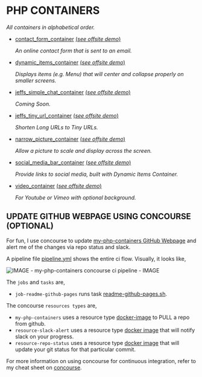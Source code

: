 
# PHP CONTAINERS

_All containers in alphabetical order._

* [contact_form_container](https://github.com/JeffDeCola/my-php-containers/tree/master/contact_form_container)
[(_see offsite demo_)](http://www.jeffryadecola.com/my-php-containers/index.php?container_name=contact_form_container)

   _An online contact form that is sent to an email._

* [dynamic_items_container](https://github.com/JeffDeCola/my-php-containers/tree/master/dynamic_items_container)
[(_see offsite demo_)](http://www.jeffryadecola.com/my-php-containers/index.php?container_name=dynamic_items_container)

   _Displays items (e.g. Menu) that will center and collapse properly on
   smaller screens._

* [jeffs_simple_chat_container](https://github.com/JeffDeCola/my-php-containers/tree/master/jeffs_simple_chat_container)
[(_see offsite demo_)](http://www.jeffryadecola.com/my-php-containers/index.php?container_name=jeffs_simple_chat_container)

   _Coming Soon._

* [jeffs_tiny_url_container](https://github.com/JeffDeCola/my-php-containers/tree/master/jeffs_tiny_url_container)
[(_see offsite demo_)](http://www.jeffryadecola.com/my-php-containers/index.php?container_name=jeffs_tiny_url_container)

   _Shorten Long URLs to Tiny URLs._

* [narrow_picture_container](https://github.com/JeffDeCola/my-php-containers/tree/master/narrow_picture_container)
[(_see offsite demo_)](http://www.jeffryadecola.com/my-php-containers/index.php?container_name=narrow_picture_container)

   _Allow a picture to scale and display across the screen._

* [social_media_bar_container](https://github.com/JeffDeCola/my-php-containers/tree/master/social_media_bar_container)
[(_see offsite demo_)](http://www.jeffryadecola.com/my-php-containers/index.php?container_name=social_media_bar_container)

   _Provide links to social media, built with Dynamic Items Container._

* [video_container](https://github.com/JeffDeCola/my-php-containers/tree/master/video_container)
[(_see offsite demo_)](http://www.jeffryadecola.com/my-php-containers/index.php?container_name=video_container)

   _For Youtube or Vimeo with optional background._

## UPDATE GITHUB WEBPAGE USING CONCOURSE (OPTIONAL)

For fun, I use concourse to update
[my-php-containers GitHub Webpage](https://jeffdecola.github.io/my-php-containers/)
and alert me of the changes via repo status and slack.

A pipeline file [pipeline.yml](https://github.com/JeffDeCola/my-php-containers/tree/master/ci/pipeline.yml)
shows the entire ci flow. Visually, it looks like,

![IMAGE - my-php-containers concourse ci pipeline - IMAGE](pics/my-php-containers-pipeline.jpg)

The `jobs` and `tasks` are,

* `job-readme-github-pages` runs task
  [readme-github-pages.sh](https://github.com/JeffDeCola/my-php-containers/tree/master/ci/scripts/readme-github-pages.sh).

The concourse `resources types` are,

* `my-php-containers` uses a resource type
  [docker-image](https://hub.docker.com/r/concourse/git-resource/)
  to PULL a repo from github.
* `resource-slack-alert` uses a resource type
  [docker image](https://hub.docker.com/r/cfcommunity/slack-notification-resource)
  that will notify slack on your progress.
* `resource-repo-status` uses a resource type
  [docker image](https://hub.docker.com/r/dpb587/github-status-resource)
  that will update your git status for that particular commit.

For more information on using concourse for continuous integration,
refer to my cheat sheet on [concourse](https://github.com/JeffDeCola/my-cheat-sheets/tree/master/software/operations-tools/continuous-integration-continuous-deployment/concourse-cheat-sheet).
